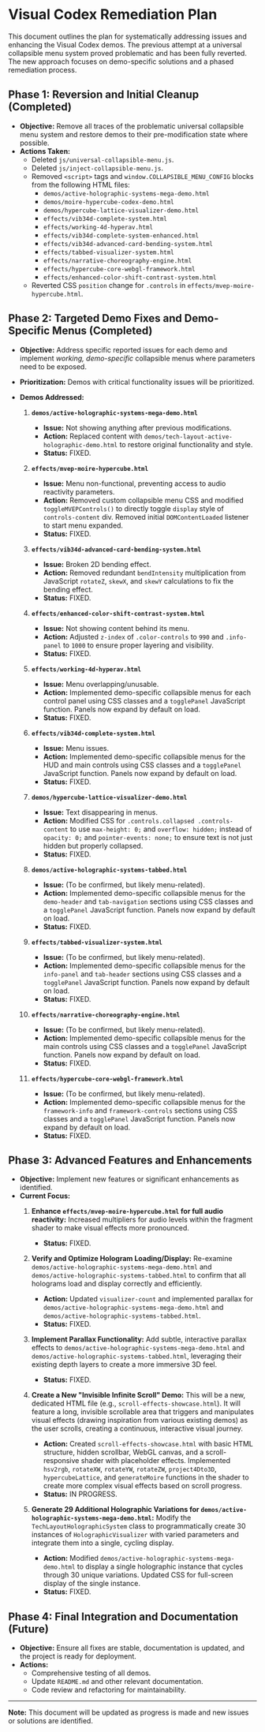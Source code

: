 # Visual Codex Remediation Plan

This document outlines the plan for systematically addressing issues and enhancing the Visual Codex demos. The previous attempt at a universal collapsible menu system proved problematic and has been fully reverted. The new approach focuses on demo-specific solutions and a phased remediation process.

## Phase 1: Reversion and Initial Cleanup (Completed)

*   **Objective:** Remove all traces of the problematic universal collapsible menu system and restore demos to their pre-modification state where possible.
*   **Actions Taken:**
    *   Deleted `js/universal-collapsible-menu.js`.
    *   Deleted `js/inject-collapsible-menu.js`.
    *   Removed `<script>` tags and `window.COLLAPSIBLE_MENU_CONFIG` blocks from the following HTML files:
        *   `demos/active-holographic-systems-mega-demo.html`
        *   `demos/moire-hypercube-codex-demo.html`
        *   `demos/hypercube-lattice-visualizer-demo.html`
        *   `effects/vib34d-complete-system.html`
        *   `effects/working-4d-hyperav.html`
        *   `effects/vib34d-complete-system-enhanced.html`
        *   `effects/vib34d-advanced-card-bending-system.html`
        *   `effects/tabbed-visualizer-system.html`
        *   `effects/narrative-choreography-engine.html`
        *   `effects/hypercube-core-webgl-framework.html`
        *   `effects/enhanced-color-shift-contrast-system.html`
    *   Reverted CSS `position` change for `.controls` in `effects/mvep-moire-hypercube.html`.

## Phase 2: Targeted Demo Fixes and Demo-Specific Menus (Completed)

*   **Objective:** Address specific reported issues for each demo and implement *working, demo-specific* collapsible menus where parameters need to be exposed.
*   **Prioritization:** Demos with critical functionality issues will be prioritized.
*   **Demos Addressed:**

    1.  **`demos/active-holographic-systems-mega-demo.html`**
        *   **Issue:** Not showing anything after previous modifications.
        *   **Action:** Replaced content with `demos/tech-layout-active-holographic-demo.html` to restore original functionality and style.
        *   **Status:** FIXED.

    2.  **`effects/mvep-moire-hypercube.html`**
        *   **Issue:** Menu non-functional, preventing access to audio reactivity parameters.
        *   **Action:** Removed custom collapsible menu CSS and modified `toggleMVEPControls()` to directly toggle `display` style of `controls-content` div. Removed initial `DOMContentLoaded` listener to start menu expanded.
        *   **Status:** FIXED.

    3.  **`effects/vib34d-advanced-card-bending-system.html`**
        *   **Issue:** Broken 2D bending effect.
        *   **Action:** Removed redundant `bendIntensity` multiplication from JavaScript `rotateZ`, `skewX`, and `skewY` calculations to fix the bending effect.
        *   **Status:** FIXED.

    4.  **`effects/enhanced-color-shift-contrast-system.html`**
        *   **Issue:** Not showing content behind its menu.
        *   **Action:** Adjusted `z-index` of `.color-controls` to `990` and `.info-panel` to `1000` to ensure proper layering and visibility.
        *   **Status:** FIXED.

    5.  **`effects/working-4d-hyperav.html`**
        *   **Issue:** Menu overlapping/unusable.
        *   **Action:** Implemented demo-specific collapsible menus for each control panel using CSS classes and a `togglePanel` JavaScript function. Panels now expand by default on load.
        *   **Status:** FIXED.

    6.  **`effects/vib34d-complete-system.html`**
        *   **Issue:** Menu issues.
        *   **Action:** Implemented demo-specific collapsible menus for the HUD and main controls using CSS classes and a `togglePanel` JavaScript function. Panels now expand by default on load.
        *   **Status:** FIXED.

    7.  **`demos/hypercube-lattice-visualizer-demo.html`**
        *   **Issue:** Text disappearing in menus.
        *   **Action:** Modified CSS for `.controls.collapsed .controls-content` to use `max-height: 0;` and `overflow: hidden;` instead of `opacity: 0;` and `pointer-events: none;` to ensure text is not just hidden but properly collapsed.
        *   **Status:** FIXED.

    8.  **`demos/active-holographic-systems-tabbed.html`**
        *   **Issue:** (To be confirmed, but likely menu-related).
        *   **Action:** Implemented demo-specific collapsible menus for the `demo-header` and `tab-navigation` sections using CSS classes and a `togglePanel` JavaScript function. Panels now expand by default on load.
        *   **Status:** FIXED.

    9.  **`effects/tabbed-visualizer-system.html`**
        *   **Issue:** (To be confirmed, but likely menu-related).
        *   **Action:** Implemented demo-specific collapsible menus for the `info-panel` and `tab-header` sections using CSS classes and a `togglePanel` JavaScript function. Panels now expand by default on load.
        *   **Status:** FIXED.

    10. **`effects/narrative-choreography-engine.html`**
        *   **Issue:** (To be confirmed, but likely menu-related).
        *   **Action:** Implemented demo-specific collapsible menus for the main controls using CSS classes and a `togglePanel` JavaScript function. Panels now expand by default on load.
        *   **Status:** FIXED.

    11. **`effects/hypercube-core-webgl-framework.html`**
        *   **Issue:** (To be confirmed, but likely menu-related).
        *   **Action:** Implemented demo-specific collapsible menus for the `framework-info` and `framework-controls` sections using CSS classes and a `togglePanel` JavaScript function. Panels now expand by default on load.
        *   **Status:** FIXED.

## Phase 3: Advanced Features and Enhancements

*   **Objective:** Implement new features or significant enhancements as identified.
*   **Current Focus:**
    1.  **Enhance `effects/mvep-moire-hypercube.html` for full audio reactivity:** Increased multipliers for audio levels within the fragment shader to make visual effects more pronounced.
        *   **Status:** FIXED.

    2.  **Verify and Optimize Hologram Loading/Display:** Re-examine `demos/active-holographic-systems-mega-demo.html` and `demos/active-holographic-systems-tabbed.html` to confirm that all holograms load and display correctly and efficiently.
        *   **Action:** Updated `visualizer-count` and implemented parallax for `demos/active-holographic-systems-mega-demo.html` and `demos/active-holographic-systems-tabbed.html`.
        *   **Status:** FIXED.

    3.  **Implement Parallax Functionality:** Add subtle, interactive parallax effects to `demos/active-holographic-systems-mega-demo.html` and `demos/active-holographic-systems-tabbed.html`, leveraging their existing depth layers to create a more immersive 3D feel.
        *   **Status:** FIXED.

    4.  **Create a New "Invisible Infinite Scroll" Demo:** This will be a new, dedicated HTML file (e.g., `scroll-effects-showcase.html`). It will feature a long, invisible scrollable area that triggers and manipulates visual effects (drawing inspiration from various existing demos) as the user scrolls, creating a continuous, interactive visual journey.
        *   **Action:** Created `scroll-effects-showcase.html` with basic HTML structure, hidden scrollbar, WebGL canvas, and a scroll-responsive shader with placeholder effects. Implemented `hsv2rgb`, `rotateXW`, `rotateYW`, `rotateZW`, `project4Dto3D`, `hypercubeLattice`, and `generateMoire` functions in the shader to create more complex visual effects based on scroll progress.
        *   **Status:** IN PROGRESS.

    5.  **Generate 29 Additional Holographic Variations for `demos/active-holographic-systems-mega-demo.html`:** Modify the `TechLayoutHolographicSystem` class to programmatically create 30 instances of `HolographicVisualizer` with varied parameters and integrate them into a single, cycling display.
        *   **Action:** Modified `demos/active-holographic-systems-mega-demo.html` to display a single holographic instance that cycles through 30 unique variations. Updated CSS for full-screen display of the single instance.
        *   **Status:** FIXED.

## Phase 4: Final Integration and Documentation (Future)

*   **Objective:** Ensure all fixes are stable, documentation is updated, and the project is ready for deployment.
*   **Actions:**
    *   Comprehensive testing of all demos.
    *   Update `README.md` and other relevant documentation.
    *   Code review and refactoring for maintainability.

---

**Note:** This document will be updated as progress is made and new issues or solutions are identified.